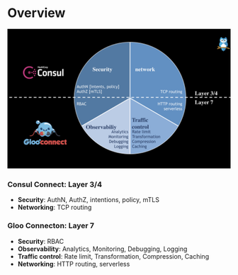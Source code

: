 # Overview

![Overview](../figures/overview.png)

### Consul Connect: Layer 3/4
* **Security**: AuthN, AuthZ, intentions, policy, mTLS
* **Networking**: TCP routing 
### Gloo Connecton: Layer 7
* **Security**: RBAC
* **Observability**: Analytics, Monitoring, Debugging, Logging
* **Traffic control**: Rate limit, Transformation, Compression, Caching
* **Networking**: HTTP routing, serverless
